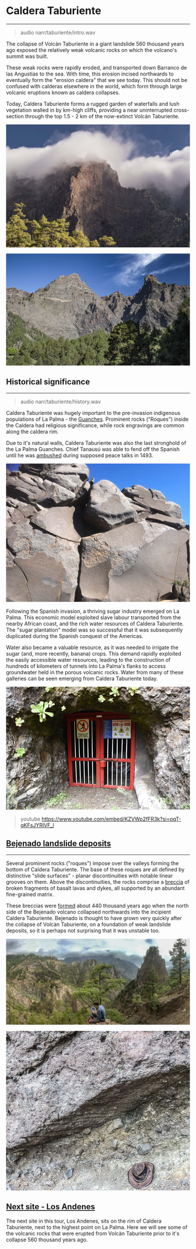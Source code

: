 # Caldera Taburiente
----

> audio narr/taburiente/intro.wav

The collapse of Volcàn Taburiente in a giant landslide 560 thousand years ago exposed the relatively weak volcanic rocks on which the volcano's summit was built.  

These weak rocks were rapidly eroded, and transported down Barranco de las Angustias to the sea. With time, this erosion incised northwards to eventually form the "erosion caldera" that we see today. This should not be confused with calderas elsewhere in the world, which form through large volcanic eruptions known as caldera collapses.


Today, Caldera Taburiente forms a rugged garden of waterfalls and lush vegetation walled in by km-high cliffs, providing a near uninterrupted cross-section through the top 1.5 - 2 km of the now-extinct Volcàn Taburiente.

![The caldera often fills with clouds, giving eternal, prehistoric vibes.](./img/taburiente.jpg)

![View of the 1.5 km high cliff "Risco Liso" from inside Caldera Taburiente.](./img/riscoLiso.jpg)

## Historical significance
----

> audio narr/taburiente/history.wav

Caldera Taburiente was hugely important to the pre-invasion indigenous populations of La Palma - the [Guanches](https://en.wikipedia.org/wiki/Guanches). Prominent rocks ("Roques") inside the Caldera had religious significance, while rock engravings are common along the caldera rim.

Due to it's natural walls, Caldera Taburiente was also the last stronghold of the La Palma Guanches. Chief Tanausú was able to fend off the Spanish until he was [ambushed](https://islandmomma.wordpress.com/2014/07/16/tanausu-and-acerina-a-story-of-love-betrayal-from-la-palma/) during supposed peace talks in 1493. 

![Rock engravings are common along the rim of Caldera Taburiente, suggesting the indigenous Guanches's also used these heights for star-gazing activities](./img/petroglyphs.jpg)

Following the Spanish invasion, a thriving sugar industry emerged on La Palma. This economic model exploited slave labour transported from the nearby African coast, and the rich water resources of Caldera Taburiente. The "sugar plantation" model was so successful that it was subsequently duplicated during the Spanish conquest of the Americas. 

Water also became a valuable resource, as it was needed to irrigate the sugar (and, more recently, banana) crops. This demand rapidly exploited the easily accessible water resources, leading to the construction of hundreds of kilometers of tunnels into La Palma's flanks to access groundwater held in the porous volcanic rocks. Water from many of these galleries can be seen emerging from Caldera Taburiente today.

![The entrance to a water mining tunnel ("galleria") in Caldera Taburiente. Note the water pipe on the right that brings groundwater to the irrigation channels providing water to banana plantations.](./img/galleria.jpg)


> youtube https://www.youtube.com/embed/KZVWp2fFR3k?si=pqT-qKFsJYRlVF_l

## [Bejenado landslide deposits](./#bejenadolandslidedeposits)
-----

Several prominent rocks ("roques") impose over the  valleys forming the bottom of Caldera Taburiente. The base of these roques are all defined by distinctive "slide surfaces" - planar discontinuities with notable linear grooves on them. Above the discontinuities, the rocks comprise a [breccia](https://en.wikipedia.org/wiki/Breccia) of broken fragments of basalt lavas and dykes, all supported by an abundant fine-grained matrix. 

These breccias were [formed](https://www.sciencedirect.com/science/article/pii/S0377027303000696) about 440 thousand years ago when the north side of the Bejenado volcano collapsed northwards into the incipient Caldera Taburiente. Bejenado is thought to have grown very quickly after the collapse of Volcàn Taburiente, on a foundation of weak landslide deposits, so it is perhaps not surprising that it was unstable too.

![Roque Salvaje (right) cuts an imposing figure over the rugged topography in the base of Caldera Taburiente. Bejenado sits shrouded in clouds in the background.](img/dronePano.jpg)

![Slide surfaces at the base of Roque Salvaje. Note the sub-horizontal grooves on the slide surface. These indicate the transport direction of the overlying landslide (debris avalanche) deposits](img/debrisAvalanche.jpg)

## [Next site - Los Andenes](./#losandenes1)

The next site in this tour, Los Andenes, sits on the rim of Caldera Taburiente, next to the highest point on La Palma. Here we will see some of the volcanic rocks that were erupted from Volcàn Taburiente prior to it's collapse 560 thousand years ago. 
